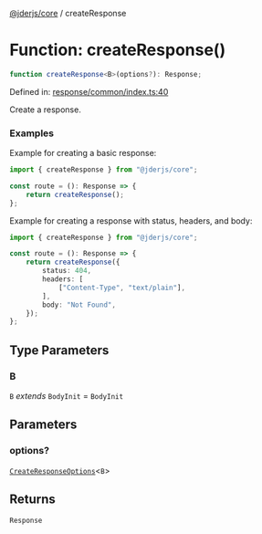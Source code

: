 [@jderjs/core](../README.md) / createResponse

# Function: createResponse()

```ts
function createResponse<B>(options?): Response;
```

Defined in: [response/common/index.ts:40](https://github.com/jderstd/core.js/blob/88b7c6e9a21520763360f335ecab84107f81b456/package/src/response/common/index.ts#L40)

Create a response.

### Examples

Example for creating a basic response:

```ts
import { createResponse } from "@jderjs/core";

const route = (): Response => {
    return createResponse();
};
```

Example for creating a response with status, headers, and body:

```ts
import { createResponse } from "@jderjs/core";

const route = (): Response => {
    return createResponse({
        status: 404,
        headers: [
            ["Content-Type", "text/plain"],
        ],
        body: "Not Found",
    });
};
```

## Type Parameters

### B

`B` *extends* `BodyInit` = `BodyInit`

## Parameters

### options?

[`CreateResponseOptions`](../type-aliases/CreateResponseOptions.md)\<`B`\>

## Returns

`Response`
